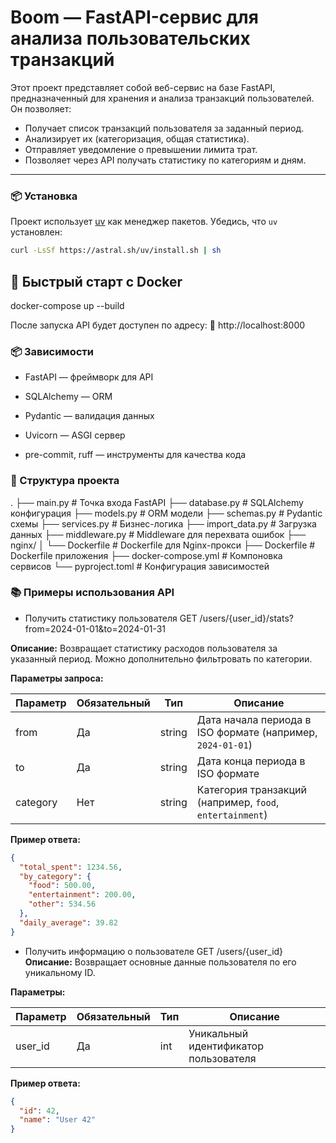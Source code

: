 # Boom — FastAPI-сервис для анализа пользовательских транзакций

Этот проект представляет собой веб-сервис на базе FastAPI, предназначенный для хранения и анализа транзакций пользователей. Он позволяет:

- Получает список транзакций пользователя за заданный период.
- Анализирует их (категоризация, общая статистика).
- Отправляет уведомление о превышении лимита трат.
- Позволяет через API получать статистику по категориям и дням.

---

### 📦 Установка

Проект использует [uv](https://github.com/astral-sh/uv) как менеджер пакетов. Убедись, что `uv` установлен:

```bash
curl -LsSf https://astral.sh/uv/install.sh | sh
```

## 🚀 Быстрый старт с Docker
docker-compose up --build

После запуска API будет доступен по адресу:
📍 http://localhost:8000

### 📦 Зависимости
- FastAPI — фреймворк для API

- SQLAlchemy — ORM

- Pydantic — валидация данных

- Uvicorn — ASGI сервер

- pre-commit, ruff — инструменты для качества кода

### 🧠 Структура проекта 
.
├── main.py                # Точка входа FastAPI
├── database.py            # SQLAlchemy конфигурация
├── models.py              # ORM модели
├── schemas.py             # Pydantic схемы
├── services.py            # Бизнес-логика
├── import_data.py         # Загрузка данных
├── middleware.py          # Middleware для перехвата ошибок
├── nginx/
│   └── Dockerfile         # Dockerfile для Nginx-прокси
├── Dockerfile             # Dockerfile приложения
├── docker-compose.yml     # Компоновка сервисов
└── pyproject.toml         # Конфигурация зависимостей

### 📚 Примеры использования API
- Получить статистику пользователя
GET /users/{user_id}/stats?from=2024-01-01&to=2024-01-31

**Описание:**
Возвращает статистику расходов пользователя за указанный период. Можно дополнительно фильтровать по категории.

**Параметры запроса:**

| Параметр | Обязательный | Тип    | Описание                                     |
|----------|--------------|--------|----------------------------------------------|
| from     | Да           | string | Дата начала периода в ISO формате (например, `2024-01-01`) |
| to       | Да           | string | Дата конца периода в ISO формате             |
| category | Нет          | string | Категория транзакций (например, `food`, `entertainment`) |

**Пример ответа:**

```json
{
  "total_spent": 1234.56,
  "by_category": {
    "food": 500.00,
    "entertainment": 200.00,
    "other": 534.56
  },
  "daily_average": 39.82
}
```
- Получить информацию о пользователе
GET /users/{user_id}
**Описание:**
Возвращает основные данные пользователя по его уникальному ID.

**Параметры:**

| Параметр | Обязательный | Тип  | Описание                  |
|----------|--------------|------|---------------------------|
| user_id  | Да           | int  | Уникальный идентификатор пользователя |

**Пример ответа:**

```json
{
  "id": 42,
  "name": "User 42"
}
